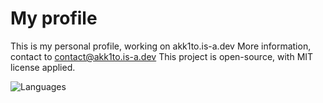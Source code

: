 # My profile
This is my personal profile, working on akk1to.is-a.dev
More information, contact to contact@akk1to.is-a.dev
This project is open-source, with MIT license applied.

![Languages](https://skillicons.dev/icons?i=html,css,js)
